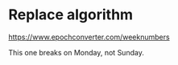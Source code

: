 # Replace algorithm

https://www.epochconverter.com/weeknumbers

This one breaks on Monday, not Sunday.
